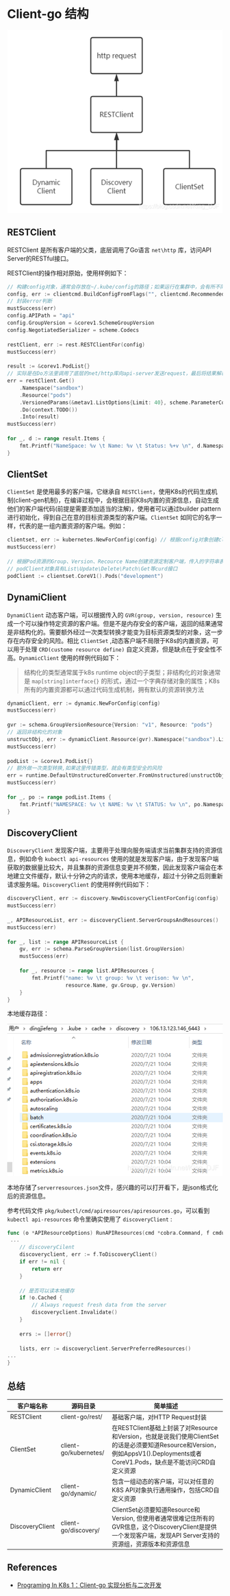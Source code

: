 # Client-go 结构

![](<../.gitbook/assets/image (48).png>)

## RESTClient

RESTClient 是所有客户端的父类，底层调用了Go语言 `net\http` 库，访问API Server的RESTful接口。

RESTClient的操作相对原始，使用样例如下：

```go
// 构建config对象，通常会存放在~/.kube/config的路径；如果运行在集群中，会有所不同
config, err := clientcmd.BuildConfigFromFlags("", clientcmd.RecommendedHomeFile)
// 封装error判断
mustSuccess(err)
config.APIPath = "api"
config.GroupVersion = &corev1.SchemeGroupVersion
config.NegotiatedSerializer = scheme.Codecs

restClient, err := rest.RESTClientFor(config)
mustSuccess(err)

result := &corev1.PodList{}
// 实际是在Do方法里调用了底层的net/http库向api-server发送request，最后将结果解析出放入result中
err = restClient.Get()
    .Namespace("sandbox")
    .Resource("pods")
    .VersionedParams(&metav1.ListOptions{Limit: 40}, scheme.ParameterCodec)
    .Do(context.TODO())
    .Into(result)
mustSuccess(err)

for _, d := range result.Items {
    fmt.Printf("NameSpace: %v \t Name: %v \t Status: %+v \n", d.Namespace, d.Name, d.Status.Phase)
}

```

## ClientSet

`ClientSet` 是使用最多的客户端，它继承自 `RESTClient`，使用K8s的代码生成机制(client-gen机制)，在编译过程中，会根据目前K8s内置的资源信息，自动生成他们的客户端代码(前提是需要添加适当的注解)，使用者可以通过builder pattern进行初始化，得到自己在意的目标资源类型的客户端。`ClientSet` 如同它的名字一样，代表的是一组内置资源的客户端。例如：

```go
clientset, err := kubernetes.NewForConfig(config) // 根据config对象创建clientSet对象
mustSuccess(err)

// 根据Pod资源的Group、Version、Recource Name创建资源定制客户端，传入的字符串表示资源所在的ns；
// podClient对象具有List\Update\Delete\Patch\Get等curd接口
podClient := clientset.CoreV1().Pods("development") 

```

## DynamiClient

`DynamiClient` 动态客户端，可以根据传入的 `GVR(group, version, resource)` 生成一个可以操作特定资源的客户端。但是不是内存安全的客户端，返回的结果通常是非结构化的。需要额外经过一次类型转换才能变为目标资源类型的对象，这一步存在内存安全的风险。相比 `ClientSet` ,动态客户端不局限于K8s的内置资源，可以用于处理 `CRD(custome resource define)` 自定义资源，但是缺点在于安全性不高。`DynamicClient` 使用的样例代码如下：

> 结构化的类型通常属于k8s runtime object的子类型；非结构化的对象通常是 `map[string]interface{}` 的形式，通过一个字典存储对象的属性；K8s所有的内置资源都可以通过代码生成机制，拥有默认的资源转换方法

```go
dynamicClient, err := dynamic.NewForConfig(config)
mustSuccess(err)

gvr := schema.GroupVersionResource{Version: "v1", Resource: "pods"}
// 返回非结构化的对象
unstructObj, err := dynamicClient.Resource(gvr).Namespace("sandbox").List(context.TODO(), metav1.ListOptions{Limit: 40})
mustSuccess(err)

podList := &corev1.PodList{}
// 额外做一次类型转换,如果这里传错类型，就会有类型安全的风险
err = runtime.DefaultUnstructuredConverter.FromUnstructured(unstructObj.UnstructuredContent(), podList)
mustSuccess(err)

for _, po := range podList.Items {
	fmt.Printf("NAMESPACE: %v \t NAME: %v \t STATUS: %v \n", po.Namespace, po.Name, po.Status)
}

```

## DiscoveryClient

`DiscoveryClient` 发现客户端，主要用于处理向服务端请求当前集群支持的资源信息，例如命令 `kubectl api-resources` 使用的就是发现客户端，由于发现客户端获取的数据量比较大，并且集群的资源信息变更并不频繁，因此发现客户端会在本地建立文件缓存，默认十分钟之内的请求，使用本地缓存，超过十分钟之后则重新请求服务端。`DiscoveryClient` 的使用样例代码如下：

```go
discoveryClient, err := discovery.NewDiscoveryClientForConfig(config)
mustSuccess(err)

_, APIResourceList, err := discoveryClient.ServerGroupsAndResources()
mustSuccess(err)

for _, list := range APIResourceList {
    gv, err := schema.ParseGroupVersion(list.GroupVersion)
    mustSuccess(err)

    for _, resource := range list.APIResources {
        fmt.Printf("name: %v \t group: %v \t verison: %v \n",
                   resource.Name, gv.Group, gv.Version)
    }
}
```

本地缓存路径：

![](<../.gitbook/assets/image (119).png>)

本地存储了`serverresources.json`文件，感兴趣的可以打开看下，是json格式化后的资源信息。

参考代码文件 `pkg/kubectl/cmd/apiresources/apiresources.go`，可以看到 `kubectl api-resources` 命令里确实使用了 `discoveryClient` :

```go
func (o *APIResourceOptions) RunAPIResources(cmd *cobra.Command, f cmdutil.Factory) error {
 ...
    // discoveryCilent
	discoveryclient, err := f.ToDiscoveryClient()
	if err != nil {
		return err
	}

    // 是否可以读本地缓存
	if !o.Cached {
		// Always request fresh data from the server
		discoveryclient.Invalidate()
	}

	errs := []error{}
    
	lists, err := discoveryclient.ServerPreferredResources()	
...
}
```

## 总结

| 客户端名称            | 源码目录                  | 简单描述                                                                                                                              |
| ---------------- | --------------------- | --------------------------------------------------------------------------------------------------------------------------------- |
| RESTClient       | client-go/rest/       | 基础客户端，对HTTP Request封装                                                                                                             |
| ClientSet        | client-go/kubernetes/ | 在RESTClient基础上封装了对Resource和Version，也就是说我们使用ClientSet的话是必须要知道Resource和Version， 例如AppsV1().Deployments或者CoreV1.Pods，缺点是不能访问CRD自定义资源 |
| DynamicClient    | client-go/dynamic/    | 包含一组动态的客户端，可以对任意的K8S API对象执行通用操作，包括CRD自定义资源                                                                                       |
| DiscoveryClient  | client-go/discovery/  | ClientSet必须要知道Resource和Version, 但使用者通常很难记住所有的GVR信息，这个DiscoveryClient是提供一个发现客户端，发现API Server支持的资源组，资源版本和资源信息                       |

## References

* [Programing In K8s 1：Client-go 实现分析与二次开发](https://blog.csdn.net/King_DJF/article/details/108307735)
